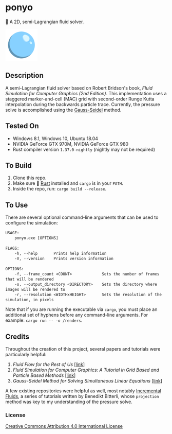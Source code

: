# ponyo
🌊 A 2D, semi-Lagrangian fluid solver. 

<p>
  <img src="https://github.com/mwalczyk/ponyo/blob/master/logo.svg" alt="plume logo" width="100" height="auto"/>
</p>

## Description
A semi-Lagrangian fluid solver based on Robert Bridson's book, _Fluid Simulation for Computer Graphics (2nd Edition)_. This implementation uses a staggered marker-and-cell (MAC) grid with second-order Runge Kutta interpolation during the backwards particle trace. Currently, the pressure solve is accomplished using the [Gauss-Seidel](https://en.wikipedia.org/wiki/Gauss%E2%80%93Seidel_method) 
method.

## Tested On
- Windows 8.1, Windows 10, Ubuntu 18.04
- NVIDIA GeForce GTX 970M, NVIDIA GeForce GTX 980
- Rust compiler version `1.37.0-nightly` (nightly may not be required)

## To Build
1. Clone this repo.
2. Make sure 🦀 [Rust](https://www.rust-lang.org/en-US/) installed and `cargo` is in your `PATH`.
3. Inside the repo, run: `cargo build --release`.

## To Use
There are several optional command-line arguments that can be used to configure the simulation:

```
USAGE:
    ponyo.exe [OPTIONS]

FLAGS:
    -h, --help       Prints help information
    -V, --version    Prints version information

OPTIONS:
    -f, --frame_count <COUNT>             Sets the number of frames that will be rendered
    -o, --output_directory <DIRECTORY>    Sets the directory where images will be rendered to
    -r, --resolution <WIDTHxHEIGHT>       Sets the resolution of the simulation, in pixels

```

Note that if you are running the executable via `cargo`, you must place an additional set of hyphens before any command-line arguments. For example: `cargo run -- -o /renders`.

## Credits
Throughout the creation of this project, several papers and tutorials were particularly helpful:

1. _Fluid Flow for the Rest of Us_ [[link]](https://pdfs.semanticscholar.org/9d47/1060d6c48308abcc98dbed850a39dbfea683.pdf
)
2. _Fluid Simulation for Computer Graphics: A Tutorial in Grid Based
and Particle Based Methods_ [[link]](https://cg.informatik.uni-freiburg.de/intern/seminar/gridFluids_fluid-EulerParticle.pdf
)
3. _Gauss-Seidel Method for Solving Simultaneous Linear Equations_ [[link]](https://www.youtube.com/watch?v=ajJD0Df5CsY)

A few existing repositories were helpful as well, most notably [Incremental Fluids](https://github.com/tunabrain/incremental-fluids), a series of tutorials written by Benedikt Bitterli, whose `projection` method was key to my understanding of the pressure solve.

### License
[Creative Commons Attribution 4.0 International License](https://creativecommons.org/licenses/by/4.0/)
